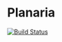 # Planaria

[![Build Status](https://travis-ci.com/interplanaria/planaria.svg?branch=master)](https://travis-ci.com/interplanaria/planaria)
